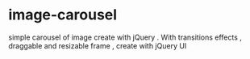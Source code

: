 # image-carousel
simple carousel of image create with jQuery . With transitions effects , draggable and resizable frame , create with jQuery UI
